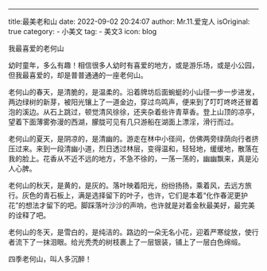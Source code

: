 ---
title:最美老和山
date: 2022-09-02 20:24:07
author: Mr.11.爱宠人
isOriginal: true
category:
    - 小美文
tag:
    - 美文3
icon: blog

我最喜爱的老何山

幼时童年，多么有趣！相信很多人幼时有喜爱的地方，或是游乐场，或是小公园，但我最喜爱的，却是普普通通的一座老何山。

老何山的春天，是清脆的，是温柔的。沿着牌坊后面蜿蜓的小山径一步一步进发，两边绿树的新芽，被阳光镶上了一道金边，穿过鸟鸣声，便来到了叮叮咚咚还冒着泡的溪边。从石上跳过，顿觉清风徐徐，还夹杂着些许青草香。登上山顶的凉亭，望着下面薄雾弥漫的西湖，朦胧可见有几只游船在湖面上漂淫，滑行而过。

老何山的夏天，是阴凉的，是清幽的。游走在林中小径间，仿佛两旁绿荫向行者挤压过来。来到一段清幽小道，烈日透过林层，变得温和，轻轻地，缓缓地，散落在我的脸上。花香从不近不远的地方，不急不徐的，一荡一荡的，幽幽飘来，真是沁人心脾。

老何山的秋天，是黄的，是灰的。落叶映着阳光，纷纷扬扬，乘着风，去远方旅行。灰色的青石板上，满是选择留下的叶子，也许，它们是本着“化作春泥更护花”的想法才留下的吧。脚踩落叶沙沙的声响，也许就是对着金秋最美好，最完美的诠释了吧。

老何山的冬天，是雪白的，是纯洁的。路边的一朵无名小花，迎着严寒绽放，使行者流下了一抹泪眼。给光秃秃的树枝裹上了一层银装，铺上了一层白色绵缎。

四季老何山，叫人多沉醉！